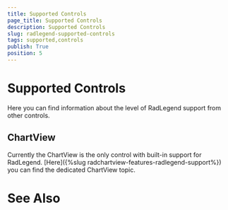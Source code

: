 ```yaml
---
title: Supported Controls
page_title: Supported Controls
description: Supported Controls
slug: radlegend-supported-controls
tags: supported,controls
publish: True
position: 5
---
```


# Supported Controls



Here you can find information about the level of RadLegend support from other controls.
      

## ChartView

Currently the ChartView is the only control with built-in support for RadLegend.
          [Here]({%slug radchartview-features-radlegend-support%}) you can find the dedicated ChartView topic.
        

# See Also
